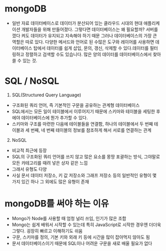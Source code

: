 # mongoDB

- 일반 자료 데이터베이스로 데이터가 분산되어 있는 클라우드 시대의 현대 애플리케이션 개발자들을 위해 만들어졌다.
  그렇다면 데이터베이스는 왜 필요할까?
  서버를 껐다 켜도 데이터가 유지되고 지속해야 하기 때문
  그러나 데이터베이스의 가장 큰 역할은 따로 있다.
  다양한 메서드와 언어로 된 수많은 도구와 레이어를 사용하면 데이터베이스 탑에서 데이터를 쉽게 삽입, 문의, 갱신, 삭제할 수 있다.데이터를 필터링하고 정렬하고 검색할 수도 있습니다. 많은 양의 데이터를 데이터베이스에서 찾아 쓸 수 있는 것.

# SQL / NoSQL

1. SQL(Structured Query Language)

- 구조화된 쿼리 언어, 즉 기본적인 구문을 공유하는 관계형 데이터베이스
- SQL에서는 모든 일이 테이블에서 이루어지기 때문에 스키마와 테이블을 세팅한 후에야 데이터베이스에 뭔가 추가할 수 있다.
- 스키마와 구조를 마련한 다음에 테이블들을 연결함, 하나의 테이블에서 두 번째 테이블과 세 번째, 네 번째 테이블의 정보를 참조하게 해서 서로를 연결하는 관계

2. NoSQL

- 비교적 최근에 등장
- SQL의 구조화된 쿼리 언어를 쓰지 않고 많은 요소를 몽땅 포괄하는 방식, 그야말로 모든 카테고리를 때려 넣은 상자 같은 느낌
- 그래서 유형도 다양
- 사실 문서 데이터 저장소, 키 값 저장소와 그래프 저장소 등의 일반적인 유형이 몇 가지 있긴 하나 그 외에도 많은 유형이 존재

# mongoDB를 써야 하는 이유

- Mongo가 Node를 사용할 때 엄청 널리 쓰임, 인기가 많은 조합
- Mongo는 쉽게 배워서 시작할 수 있는데 특히 JavaScript로 시작한 경우엔 더더욱 그렇다. 굉장히 빠르고 이해하기도 쉬움
- 구문, 스키마를 정의, 기본 키와 외래 키 등에 시간을 많이 잡아먹지 않아도 됨
- 문서 데이터베이스이기 때문에 SQL이나 어려운 구문을 새로 배울 필요가 없다
